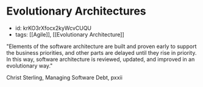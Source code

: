 # Evolutionary Architectures
* id: krKO3rXfocx2kyWcvCUQU
* tags: [[Agile]], [[Evolutionary Architecture]]

"Elements of the software architecture are built and proven early to support the business priorities, and other parts are delayed until they rise in priority. In this way, software architecture is reviewed, updated, and improved in an evolutionary way."

Christ Sterling, Managing Software Debt, pxxii